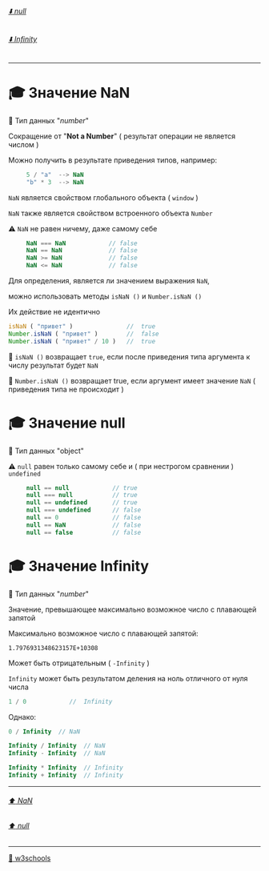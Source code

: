 ###### [:arrow_down: null](https://github.com/garevna/js-course/wiki/NaN-null-Infinity#-%D0%97%D0%BD%D0%B0%D1%87%D0%B5%D0%BD%D0%B8%D0%B5-null)
###### [:arrow_down: Infinity](https://github.com/garevna/js-course/wiki/NaN-null-Infinity#-%D0%97%D0%BD%D0%B0%D1%87%D0%B5%D0%BD%D0%B8%D0%B5-Infinity)
***
# 🎓 Значение NaN

📌 Тип данных  "*number*"

Сокращение от  "**Not a Number**" ( результат операции не является числом )

Можно получить в результате приведения типов, например:
```javascript
     5 / "a"  --> NaN
     "b" * 3  --> NaN
```
`NaN` является свойством глобального объекта ( `window` )

`NaN` также является свойством встроенного объекта  `Number`

⚠️ `NaN` не равен ничему, даже самому себе 
```javascript
     NaN === NaN            // false
     NaN == NaN             // false
     NaN >= NaN             // false
     NaN <= NaN             // false
```
Для определения, является ли значением выражения `NaN`, 

можно использовать методы   `isNaN ()`  и  `Number.isNaN ()`

Их действие не идентично
```javascript
isNaN ( "привет" )               //  true
Number.isNaN ( "привет" )        //  false
Number.isNaN ( "привет" / 10 )   //  true
```
📌 `isNaN ()`  возвращает `true`, если после приведения типа аргумента к числу результат будет  `NaN`

📌 `Number.isNaN ()`  возвращает true, если аргумент имеет значение  `NaN`  ( приведения типа не происходит )

# 🎓 Значение null

📌 Тип данных  "object"

⚠️ `null` равен только самому себе и ( при нестрогом сравнении ) `undefined`
```javascript
     null == null            // true
     null === null           // true
     null == undefined       // true
     null === undefined      // false
     null == 0               // false
     null == NaN             // false
     null == false           // false
```

# 🎓 Значение Infinity

📌 Тип данных  "*number*"

Значение, превышающее максимально возможное число с плавающей  запятой

Максимально возможное число с плавающей  запятой:

`1.7976931348623157E+10308`

Может быть отрицательным ( `-Infinity` )

`Infinity` может быть результатом деления на ноль отличного от нуля числа
```javascript
1 / 0            //  Infinity
```
Однако:
```javascript
0 / Infinity  // NaN

Infinity / Infinity  // NaN
Infinity - Infinity  // NaN

Infinity * Infinity  // Infinity
Infinity + Infinity  // Infinity
```
***
###### [:arrow_up: NaN](https://github.com/garevna/js-course/wiki/NaN-null-Infinity#-%D0%97%D0%BD%D0%B0%D1%87%D0%B5%D0%BD%D0%B8%D0%B5-NaN)
###### [:arrow_up: null](https://github.com/garevna/js-course/wiki/NaN-null-Infinity#-%D0%97%D0%BD%D0%B0%D1%87%D0%B5%D0%BD%D0%B8%D0%B5-null)
***
[🔗 w3schools](https://www.w3schools.com/jsref/jsref_infinity.asp)